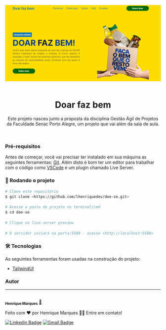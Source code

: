 <img src="assets/images/banner.jpg">
<br/>
<br/>

<h1 align="center">Doar faz bem</h1>

<p align="center">
Este projeto nasceu junto a proposta da disciplina Gestão Ágil de Projetos da Faculdade Senac Porto Alegre, um projeto que vai além da sala de aula.
</p>
<br/>

### Pré-requisitos

Antes de começar, você vai precisar ter instalado em sua máquina as seguintes ferramentas:
[Git](https://git-scm.com). 
Além disto é bom ter um editor para trabalhar com o código como [VSCode](https://code.visualstudio.com/) e um plugin chamado Live Server.

### 🎲 Rodando o projeto

```bash
# Clone este repositório
$ git clone <https://github.com/lhenriquedev/doe-se.git>

# Acesse a pasta do projeto no terminal/cmd
$ cd doe-se

# Clique no live-server preview

# O servidor inciará na porta:5500 - acesse <http://localhost:5500>
```

### 🛠 Tecnologias

As seguintes ferramentas foram usadas na construção do projeto:

- [TailwindUI](https://tailwindui.com/)

### Autor
---

<a href="https://github.com/lhenriquedev">
 <img style="border-radius: 50%;" src="https://avatars.githubusercontent.com/u/72282029?v=4" width="100px;" alt=""/>
 <br />
 <sub><b>Henrique Marques</b></sub></a> <a href="https://github.com/lhenriquedev" title="Henrique Github">🚀</a>


Feito com ❤️ por Henrique Marques 👋🏽 Entre em contato!

[![Linkedin Badge](https://img.shields.io/badge/-Henrique-blue?style=flat-square&logo=Linkedin&logoColor=white&link=https://www.linkedin.com/in/henriqueferris/)](https://www.linkedin.com/in/henriqueferris/) 
[![Gmail Badge](https://img.shields.io/badge/-lhenrique.dev@gmail.com-c14438?style=flat-square&logo=Gmail&logoColor=white&link=mailto:lhenrique.dev@gmail.com)](mailto:lhenrique.dev@gmail.com)